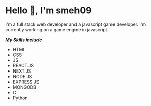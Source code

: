 # Hello 👋, I'm **smeh09**

I'm a full stack web developer and a javascript game developer.
I'm currently working on a game engine in javascript.

***My Skills include***
- HTML
- CSS
- JS
- REACT.JS
- NEXT.JS
- NODE.JS
- EXPRESS.JS
- MONGODB
- C
- Python
